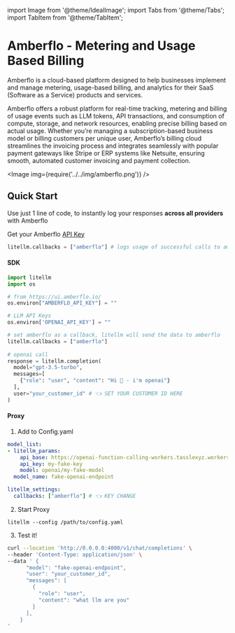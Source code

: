import Image from '@theme/IdealImage';
import Tabs from '@theme/Tabs';
import TabItem from '@theme/TabItem';

# Amberflo - Metering and Usage Based Billing

Amberflo is a cloud-based platform designed to help businesses implement and manage metering, usage-based billing, and analytics for their SaaS (Software as a Service) products and services.

Amberflo offers a robust platform for real-time tracking, metering and billing of usage events such as LLM tokens, API transactions, and consumption of compute, storage, and network resources, enabling precise billing based on actual usage. Whether you’re managing a subscription-based business model or billing customers per unique user, Amberflo’s billing cloud streamlines the invoicing process and integrates seamlessly with popular payment gateways like Stripe or ERP systems like Netsuite, ensuring smooth, automated customer invoicing and payment collection.

<Image img={require('../../img/amberflo.png')} />

## Quick Start
Use just 1 line of code, to instantly log your responses **across all providers** with Amberflo

Get your Amberflo [API Key](https://ui.amberflo.io/signup)

```python
litellm.callbacks = ["amberflo"] # logs usage of successful calls to amberflo
```

#### SDK


```python
import litellm
import os

# from https://ui.amberflo.io/
os.environ["AMBERFLO_API_KEY"] = ""

# LLM API Keys
os.environ['OPENAI_API_KEY'] = ""

# set amberflo as a callback, litellm will send the data to amberflo
litellm.callbacks = ["amberflo"] 
 
# openai call
response = litellm.completion(
  model="gpt-3.5-turbo",
  messages=[
    {"role": "user", "content": "Hi 👋 - i'm openai"}
  ],
  user="your_customer_id" # 👈 SET YOUR CUSTOMER ID HERE
)
```

#### Proxy

1. Add to Config.yaml
```yaml
model_list:
- litellm_params:
    api_base: https://openai-function-calling-workers.tasslexyz.workers.dev/
    api_key: my-fake-key
    model: openai/my-fake-model
  model_name: fake-openai-endpoint

litellm_settings:
  callbacks: ["amberflo"] # 👈 KEY CHANGE
```

2. Start Proxy

```
litellm --config /path/to/config.yaml
```

3. Test it!

```bash
curl --location 'http://0.0.0.0:4000/v1/chat/completions' \
--header 'Content-Type: application/json' \
--data ' {
      "model": "fake-openai-endpoint",
      "user": "your_customer_id",
      "messages": [
        {
          "role": "user",
          "content": "what llm are you"
        }
      ],
    }
'
```